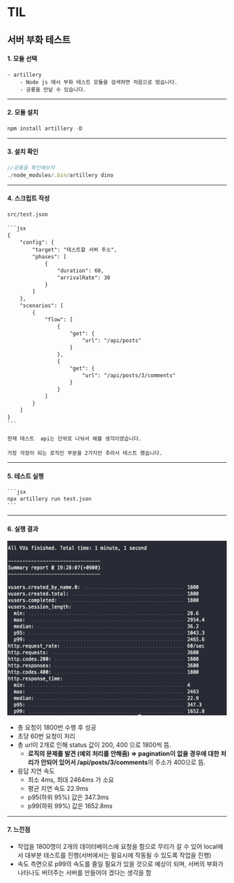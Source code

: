 # TIL

## 서버 부화 테스트

#### 1. 모듈 선택

    - artillery
        - Node js 에서 부화 테스트 모듈을 검색하면 처음으로 떴습니다.
        - 공룡을 만날 수 있습니다.

---

#### 2. 모듈 설치

```jsx
npm install artillery -D
```

---

#### 3. 설치 확인

```jsx
//공룡을 확인해보자
./node_modules/.bin/artillery dino
```

---

#### 4. 스크립트 작성

    src/test.json

    ```jsx
    {
        "config": {
            "target": "테스트할 서버 주소",
            "phases": [
                {
                    "duration": 60,
                    "arrivalRate": 30
                }
            ]
        },
        "scenarios": [
            {
                "flow": [
                    {
                        "get": {
                            "url": "/api/posts"
                        }
                    },
                    {
                        "get": {
                            "url": "/api/posts/3/comments"
                        }
                    }
                ]
            }
        ]
    }
    ```

    현재 테스트  api는 단위로 나눠서 해볼 생각이였습니다.

    가장 걱정이 되는 로직인 부분을 2가지만 추려서 테스트 했습니다.

---

#### 5. 테스트 실행

    ```jsx
    npx artillery run test.json
    ```

---

#### 6. 실행 결과

![test.png](test.png)

- 총 요청이 1800번 수행 후 성공
- 초당 60번 요청이 처리
- 총 url이 2개로 인해 status 값이 200, 400 으로 1800씩 뜸.
  - **로직의 문제를 발견 (예외 처리를 안해줌) ⇒ pagination이 없을 경우에 대한 처리가 안되어 있어서
    /api/posts/3/comments**의 주소가 400으로 뜸.
- 응답 지연 속도
  - 최소 4ms, 최대 2464ms 가 소요
  - 평균 지연 속도 22.9ms
  - p95(하위 95%) 값은 347.3ms
  - p99(하위 99%) 값은 1652.8ms

---

#### 7. 느낀점

- 작업을 1800명이 2개의 데이터베이스에 요청을 함으로 무리가 갈 수 있어 local에서 대부분 테스트를 진행(서버에서는 필요시에 작동될 수 있도록 작업을 진행)
- 속도 측면으로 p99의 속도를 줄일 필요가 있을 것으로 예상이 되며, 서버의 부화가 나타나도 버텨주는 서버를 만들어야 겠다는 생각을 함
